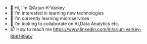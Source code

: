 - 👋 Hi, I’m @Arjun-K-Varkey
- 👀 I’m interested in learning new technologies
- 🌱 I’m currently learning microservices
- 💞️ I’m looking to collaborate on AI,Data Analytics etc.
- 📫 How to reach me https://www.linkedin.com/in/arjun-varkey-8b6189ab/

<!---
Arjun-K-Varkey/Arjun-K-Varkey is a ✨ special ✨ repository because its `README.md` (this file) appears on your GitHub profile.
You can click the Preview link to take a look at your changes.
--->
